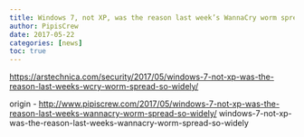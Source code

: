 ```yaml
---
title: Windows 7, not XP, was the reason last week’s WannaCry worm spread so widely
author: PipisCrew
date: 2017-05-22
categories: [news]
toc: true
---
```


https://arstechnica.com/security/2017/05/windows-7-not-xp-was-the-reason-last-weeks-wcry-worm-spread-so-widely/

origin - http://www.pipiscrew.com/2017/05/windows-7-not-xp-was-the-reason-last-weeks-wannacry-worm-spread-so-widely/ windows-7-not-xp-was-the-reason-last-weeks-wannacry-worm-spread-so-widely